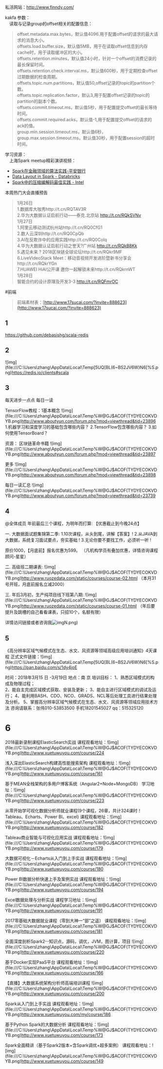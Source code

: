 私活网站：http://www.finndy.com/



kakfa 参数：  
&emsp;读取与记录group的offset相关的配置信息：  

> offset.metadata.max.bytes，默认值4096.用于配置offset的请求的最大请求的消息大小。  
> offsets.load.buffer.size，默认值5MB，用于在读取offset信息到内存cache时，用于读取缓冲区的大小。  
> offsets.retention.minutes，默认值24小时，针对一个offset的消费记录的最长保留时间。  
> offsets.retention.check.interval.ms，默认值600秒，用于定期检查offset过期数据的检查周期。  
> offsets.topic.num.partitions，默认值50,offset记录的topic的partition个数。  
> offsets.topic.replication.factor，默认3,用于配置offset记录的topic的partition的副本个数。  
> offsets.commit.timeout.ms，默认值5秒，用于配置提交offset的最长等待时间。  
> offsets.commit.required.acks，默认值-1,用于配置提交offset的请求的ack的值。  
> group.min.session.timeout.ms，默认值6秒，  
> group.max.session.timeout.ms，默认值30秒，用于配置session的超时时间。  


学习资源：  
&emsp;上海Spark meetup精彩演讲视频：  

- [Spark在金融领域的算法实践-平安银行](http://t.cn/RQohWlc)  
- [Data Layout in Spark - Databricks](http://t.cn/RQoh3nS)  
- [Spark中的压缩编解码最佳实践 - Intel](http://t.cn/RQohsbj)  

本周热门大会直播预告
>
>  1月26日  
>  1.数据库大咖秀http://t.cn/RQTAV3R  
>  2.华为大数据认证启航行动——泰克.北京站 http://t.cn/RQkSVNv  
>  1月27日  
>  1.阿里云移动测试杭州站http://t.cn/RQ0CfG1  
>  2.数人云深圳http://t.cn/RQ0CpQb  
>  3.AI在反欺诈中的应用实践http://t.cn/RQ0Colq  
>  4.华为大数据认证启航行动之誉天?广州站 http://t.cn/RQkB8Kk  
>  5.遇见未来 ? 2018区块链全球论坛http://t.cn/RQkr9MF  
>  6.LiveVideoStack Meet：移动音视频开发进阶暨新书分享会http://t.cn/RQkrYGn  
>  7.HUAWEI HiAI公开课 邀你一起解锁未来http://t.cn/RQkrnWT  
>  1月28日  
>  智能合约的设计原理及开发3-3 http://t.cn/RQFmrOC 



#前端
> 前端素材表：[http://www.17sucai.com/?invite=888623](http://www.17sucai.com/?invite=888623)





## 1

https://github.com/debasishg/scala-redis

## 2

![img](file:///C:\Users\zhang\AppData\Local\Temp\[5UQ[BL(6~BS2JV6W}N6[%S.png)https://redis.io/clients#scala

## 3

每天进步一点点
每日一读

TensorFlow教程：1基本概念
![img](file:///C:\Users\zhang\AppData\Local\Temp\%W@GJ$ACOF(TYDYECOKVDYB.png)http://www.aboutyun.com/forum.php?mod=viewthread&tid=23896
1.机器学习和深度学习的基础包含哪些内容？
2.TensorFlow包含哪些内容？
3.如何使用TensorBoard？



资源：
区块链革命书籍
![img](file:///C:\Users\zhang\AppData\Local\Temp\%W@GJ$ACOF(TYDYECOKVDYB.png)http://www.aboutyun.com/forum.php?mod=viewthread&tid=23897

更多
![img](file:///C:\Users\zhang\AppData\Local\Temp\%W@GJ$ACOF(TYDYECOKVDYB.png)http://www.aboutyun.com/forum.php?mod=viewthread&tid=23898

每日一读汇总
![img](file:///C:\Users\zhang\AppData\Local\Temp\%W@GJ$ACOF(TYDYECOKVDYB.png)http://www.aboutyun.com/forum.php?mod=viewthread&tid=23739



## 4

@全体成员 
年前最后三个课程，为明年而打算:
【优惠截止到今晚24点】

一. 大数据面试题集锦第二季:
1.10次课程，从头到尾，讲解【答案】!
2.从JAVA到大数据，系统复习面试要点，夯实基础 !
3.无论你要不要找工作，必须听一听 !

原价1000，【月底前】报名优惠为599。
（凡机构学员有叠加优惠，详情咨询课程顾问-星星）

二. 高级班二期课表:
![img](file:///C:\Users\zhang\AppData\Local\Temp\%W@GJ$ACOF(TYDYECOKVDYB.png)http://www.ruozedata.com/static/courses/course-02.html
（本月31号开班，月底前报名立减2000）

三. 年后3月初，生产纯项目线下班第八期:
![img](file:///C:\Users\zhang\AppData\Local\Temp\%W@GJ$ACOF(TYDYECOKVDYB.png)http://www.ruozedata.com/static/courses/course-01.html
（年后要提升及跳槽的自己看看课表，只招10个，名额有限）

详情访问链接或者咨询我![img](file:///C:\Users\zhang\AppData\Local\Temp\7[R844}%0OFGK]5`{V[WK)N.png)



## 5

《高分辨率区域气候模式在生态、水文、风资源等领域高级应用培训通知》4天课程 
正式文件链接：![img](file:///C:\Users\zhang\AppData\Local\Temp\[5UQ[BL(6~BS2JV6W}N6[%S.png)https://pan.baidu.com/s/1dy4joE

时间：2018年3月15 日 -3月19日   地点：南 京
培训目标：
1、熟悉区域模式的构成及物理过程；            
2、能自主完成区域模式获取、安装及更新；
3、能自主进行区域模式的调试及运行； 
4、能利用BASH、CDO、NCO、GRADS、NCL等后处理工具进行结果处理及分析。
5、掌握高分辨率区域气候模式在生态、水文、风资源等领域应用技术方法
咨询请联系：张伟010-53853500   手机18201545027  qq：515325120



# 6

2018最新录制课程ElasticSearch实战
课程观看地址：![img](file:///C:\Users\zhang\AppData\Local\Temp\%W@GJ$ACOF(TYDYECOKVDYB.png)http://www.xuetuwuyou.com/course/224 

浅入深出ElasticSearch构建高性能搜索架构
课程观看地址：![img](file:///C:\Users\zhang\AppData\Local\Temp\%W@GJ$ACOF(TYDYECOKVDYB.png)http://www.xuetuwuyou.com/course/161 

基于MEAN全栈架构的多用户博客系统（Angular2+Node+MongoDB）
学习地址：![img](file:///C:\Users\zhang\AppData\Local\Temp\%W@GJ$ACOF(TYDYECOKVDYB.png)http://www.xuetuwuyou.com/course/223

从零开始学可视化数据分析师就业课程(9个课程，26章，共计324课时！Tableau、Echarts、Power BI、excel)
课程观看地址：![img](file:///C:\Users\zhang\AppData\Local\Temp\%W@GJ$ACOF(TYDYECOKVDYB.png)http://www.xuetuwuyou.com/course/182

Tableau商业智能与可视化应用实战
课程观看地址：![img](file:///C:\Users\zhang\AppData\Local\Temp\%W@GJ$ACOF(TYDYECOKVDYB.png)http://www.xuetuwuyou.com/course/179

大数据可视化－Echarts从入门到上手实战
课程观看地址：![img](file:///C:\Users\zhang\AppData\Local\Temp\%W@GJ$ACOF(TYDYECOKVDYB.png)http://www.xuetuwuyou.com/course/180

Power BI数据分析快速上手及案例实战
课程观看地址：![img](file:///C:\Users\zhang\AppData\Local\Temp\%W@GJ$ACOF(TYDYECOKVDYB.png)http://www.xuetuwuyou.com/course/194

Excel数据处理与分析实战
课程学习地址：![img](file:///C:\Users\zhang\AppData\Local\Temp\%W@GJ$ACOF(TYDYECOKVDYB.png)http://www.xuetuwuyou.com/course/191

2017零基础大数据就业课程（零到大神一“部”之遥） 
课程观看地址：![img](file:///C:\Users\zhang\AppData\Local\Temp\%W@GJ$ACOF(TYDYECOKVDYB.png)http://www.xuetuwuyou.com/course/181

全面深度剖析Spark2--知识点，源码，调优，JVM，图计算，项目
![img](file:///C:\Users\zhang\AppData\Local\Temp\%W@GJ$ACOF(TYDYECOKVDYB.png)http://www.xuetuwuyou.com/course/220

基于Docker实现PaaS平台
课程观看地址：![img](file:///C:\Users\zhang\AppData\Local\Temp\%W@GJ$ACOF(TYDYECOKVDYB.png)http://www.xuetuwuyou.com/course/166

【直播】大数据系统架构分析师高端培训课程
![img](file:///C:\Users\zhang\AppData\Local\Temp\%W@GJ$ACOF(TYDYECOKVDYB.png)http://www.xuetuwuyou.com/course/200

Spark从入门到上手实战
课程观看地址：![img](file:///C:\Users\zhang\AppData\Local\Temp\%W@GJ$ACOF(TYDYECOKVDYB.png)http://www.xuetuwuyou.com/my/course/186

基于Python Spark的大数据分析
课程观看地址：![img](file:///C:\Users\zhang\AppData\Local\Temp\%W@GJ$ACOF(TYDYECOKVDYB.png)http://www.xuetuwuyou.com/course/173

Spark全面精讲（基于Spark2版本+含Spark调优+超多案例）
课程观看地址：![img](file:///C:\Users\zhang\AppData\Local\Temp\%W@GJ$ACOF(TYDYECOKVDYB.png)http://www.xuetuwuyou.com/course/149